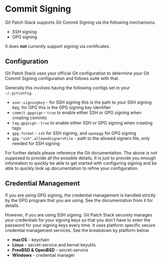 # Commit Signing

Git Patch Stack supports Git Commit Signing via the following mechanisms.

- SSH signing
- GPG signing

It does **not** currently support signing via certificates.

## Configuration

Git Patch Stack uses your official Git configuration to determine your Git
Commit Signing configuration and follows suite with that.

Generally this involves having the following configs set in your `~/.gitconfig`.

- `user.signingkey` - for SSH signing this is the path to your SSH signing key, for GPG this is the GPG signing key identifier
- `commit.gpgsign` - `true` to enable either SSH or GPG signing when creating commits
- `tag.gpgsign` - `true` to enable either SSH or GPG signing when creating tags
- `gpg.format` - `ssh` for SSH signing, and `openpgp` for GPG signing
- `gpg."ssh".allowedSignersFile` - path to the allowed signers file, only needed for SSH signing

For further details please reference the Git documentation. The above is not
supposed to provide all the possible details. It is just to provide you
enough information to quickly be able to get started with configuring signing
and be able to quickly look up documentation to refine your configuration.

## Credential Management

If you are using GPG signing, the credential management is handled strictly by
the GPG program that you are using. See the documentation from it for details.

However, if you are using SSH signing. Git Patch Stack securely manages your
credentials for your signing keys so that you don't have to enter the password
for your signing keys every time. It uses platform specific secure credential
management services. See the breakdown by platform below.

- **macOS** - keychain
- **Linux** - secret-service and kernel keyutils
- **FreeBSD & OpenBSD** - secret-service
- **Windows** - credential manager
